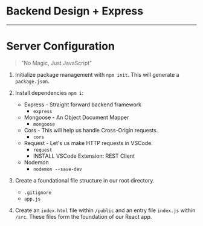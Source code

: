 # Backend Design + Express
--- 

# Server Configuration

> "No Magic, Just JavaScript"

1. Initialize package management with `npm init`. This will generate a `package.json`.

2. Install dependencies `npm i`:
    - Express - Straight forward backend framework
      - `express`
    - Mongoose - An Object Document Mapper
      - `mongoose`
    - Cors - This will help us handle Cross-Origin requests.
      - `cors`
    - Request - Let's us make HTTP requests in VSCode. 
      - `request`
      - INSTALL VSCode Extension: REST Client
    - Nodemon
      - `nodemon --save-dev`

3. Create a foundational file structure in our root directory.
    - `.gitignore`
    - `app.js`

4. Create an `index.html` file within `/public` and an entry file `index.js` within `/src`. These files form the foundation of our React app.
   

